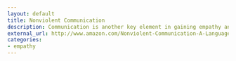 ```yaml
---
layout: default
title: Nonviolent Communication
description: Communication is another key element in gaining empathy and encouraging others to have empathy for others. Nonviolent Communication goes into practical exercises for interacting with other effectively and peacefully.
external_url: http://www.amazon.com/Nonviolent-Communication-A-Language-Life/dp/1892005034
categories:
- empathy
---
```

